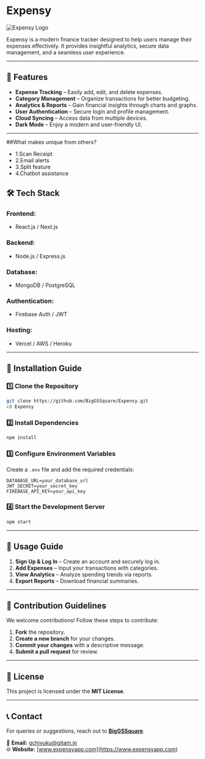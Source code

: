 # Expensy

![Expensy Logo](https://via.placeholder.com/150)

Expensy is a modern finance tracker designed to help users manage their expenses effectively. It provides insightful analytics, secure data management, and a seamless user experience.

---

## 📌 Features


- **Expense Tracking** – Easily add, edit, and delete expenses.
- **Category Management** – Organize transactions for better budgeting.
- **Analytics & Reports** – Gain financial insights through charts and graphs.
- **User Authentication** – Secure login and profile management.
- **Cloud Syncing** – Access data from multiple devices.
- **Dark Mode** – Enjoy a modern and user-friendly UI.

---

##What makes unique from others?
- 1.Scan Receipt 
- 2.Email alerts
- 3.Split feature
- 4.Chatbot assistance

## 🛠 Tech Stack

### Frontend:
- React.js / Next.js

### Backend:
- Node.js / Express.js

### Database:
- MongoDB / PostgreSQL

### Authentication:
- Firebase Auth / JWT

### Hosting:
- Vercel / AWS / Heroku

---

## 🚀 Installation Guide

### 1️⃣ Clone the Repository
```bash
git clone https://github.com/BigGSSquare/Expensy.git
cd Expensy
```

### 2️⃣ Install Dependencies
```bash
npm install
```

### 3️⃣ Configure Environment Variables
Create a `.env` file and add the required credentials:
```env
DATABASE_URL=your_database_url
JWT_SECRET=your_secret_key
FIREBASE_API_KEY=your_api_key
```

### 4️⃣ Start the Development Server
```bash
npm start
```

---

## 📘 Usage Guide

1. **Sign Up & Log In** – Create an account and securely log in.
2. **Add Expenses** – Input your transactions with categories.
3. **View Analytics** – Analyze spending trends via reports.
4. **Export Reports** – Download financial summaries.

---

## 🤝 Contribution Guidelines

We welcome contributions! Follow these steps to contribute:

1. **Fork** the repository.
2. **Create a new branch** for your changes.
3. **Commit your changes** with a descriptive message.
4. **Submit a pull request** for review.

---

## 📜 License

This project is licensed under the **MIT License**.

---

## 📞 Contact

For queries or suggestions, reach out to **[BigGSSquare](https://github.com/BigGSSquare)**.

📧 **Email:** gchivuku@gitam.in  
🌐 **Website:** [www.expensyapp.com](https://www.expensyapp.com)

